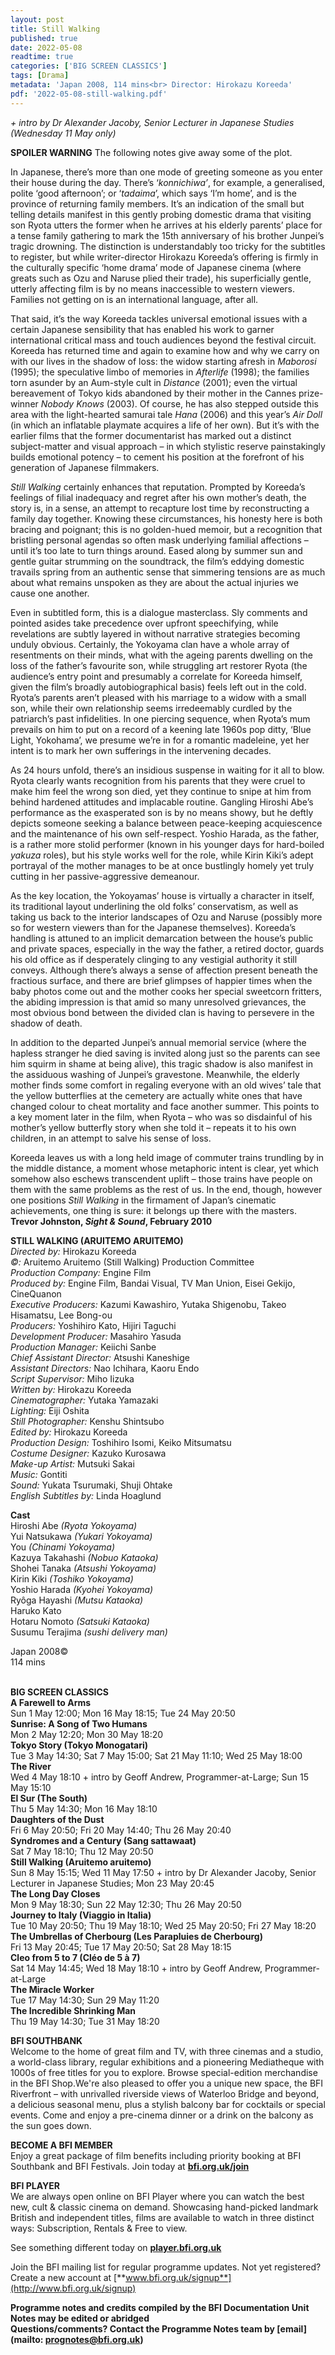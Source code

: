 ```yaml
---
layout: post
title: Still Walking
published: true
date: 2022-05-08
readtime: true
categories: ['BIG SCREEN CLASSICS']
tags: [Drama]
metadata: 'Japan 2008, 114 mins<br> Director: Hirokazu Koreeda'
pdf: '2022-05-08-still-walking.pdf'
---
```

_+ intro by Dr Alexander Jacoby, Senior Lecturer in Japanese Studies (Wednesday 11 May only)_

**SPOILER WARNING**  The following notes give away some of the plot.

In Japanese, there’s more than one mode of greeting someone as you enter their house during the day. There’s ‘_konnichiwa’_, for example, a generalised, polite ‘good afternoon’; or ‘_tadaima_’, which says ‘I’m home’, and is the province of returning family members. It’s an indication of the small but telling details manifest in this gently probing domestic drama that visiting son Ryota utters the former when he arrives at his elderly parents’ place for a tense family gathering to mark the 15th anniversary of his brother Junpei’s tragic drowning. The distinction is understandably too tricky for the subtitles to register, but while writer-director Hirokazu Koreeda’s offering is firmly in the culturally specific ‘home drama’ mode of Japanese cinema (where greats such as Ozu and Naruse plied their trade), his superficially gentle, utterly affecting film is by no means inaccessible to western viewers. Families not getting on is an international language, after all.

That said, it’s the way Koreeda tackles universal emotional issues with a certain Japanese sensibility that has enabled his work to garner international critical mass and touch audiences beyond the festival circuit. Koreeda has returned time and again to examine how and why we carry on with our lives in the shadow of loss: the widow starting afresh in _Maborosi_ (1995); the speculative limbo of memories in _Afterlife_ (1998); the families torn asunder by an Aum-style cult in _Distance_ (2001); even the virtual bereavement of Tokyo kids abandoned by their mother in the Cannes prize-winner _Nobody Knows_ (2003). Of course, he has also stepped outside this area with the light-hearted samurai tale _Hana_ (2006) and this year’s _Air Doll_ (in which an inflatable playmate acquires a life of her own). But it’s with the earlier films that the former documentarist has marked out a distinct subject-matter and visual approach – in which stylistic reserve painstakingly builds emotional potency – to cement his position at the forefront of his generation of Japanese filmmakers.

_Still Walking_ certainly enhances that reputation. Prompted by Koreeda’s feelings of filial inadequacy and regret after his own mother’s death, the story is, in a sense, an attempt to recapture lost time by reconstructing a family day together. Knowing these circumstances, his honesty here is both bracing and poignant; this is no golden-hued memoir, but a recognition that bristling personal agendas so often mask underlying familial affections – until it’s too late to turn things around. Eased along by summer sun and gentle guitar strumming on the soundtrack, the film’s eddying domestic travails spring from an authentic sense that simmering tensions are as much about what remains unspoken as they are about the actual injuries we cause one another.

Even in subtitled form, this is a dialogue masterclass. Sly comments and pointed asides take precedence over upfront speechifying, while revelations are subtly layered in without narrative strategies becoming unduly obvious. Certainly, the Yokoyama clan have a whole array of resentments on their minds, what with the ageing parents dwelling on the loss of the father’s favourite son, while struggling art restorer Ryota (the audience’s entry point and presumably a correlate for Koreeda himself, given the film’s broadly autobiographical basis) feels left out in the cold. Ryota’s parents aren’t pleased with his marriage to a widow with a small son, while their own relationship seems irredeemably curdled by the patriarch’s past infidelities. In one piercing sequence, when Ryota’s mum prevails on him to put on a record of a keening late 1960s pop ditty, ‘Blue Light, Yokohama’, we presume we’re in for a romantic madeleine, yet her intent is to mark her own sufferings in the intervening decades.

As 24 hours unfold, there’s an insidious suspense in waiting for it all to blow. Ryota clearly wants recognition from his parents that they were cruel to make him feel the wrong son died, yet they continue to snipe at him from behind hardened attitudes and implacable routine. Gangling Hiroshi Abe’s performance as the exasperated son is by no means showy, but he deftly depicts someone seeking a balance between peace-keeping acquiescence and the maintenance of his own self-respect. Yoshio Harada, as the father, is a rather more stolid performer (known in his younger days for hard-boiled _yakuza_ roles), but his style works well for the role, while Kirin Kiki’s adept portrayal of the mother manages to be at once bustlingly homely yet truly cutting in her passive-aggressive demeanour.

As the key location, the Yokoyamas’ house is virtually a character in itself, its traditional layout underlining the old folks’ conservatism, as well as taking us back to the interior landscapes of Ozu and Naruse (possibly more so for western viewers than for the Japanese themselves). Koreeda’s handling is attuned to an implicit demarcation between the house’s public and private spaces, especially in the way the father, a retired doctor, guards his old office as if desperately clinging to any vestigial authority it still conveys. Although there’s always a sense of affection present beneath the fractious surface, and there are brief glimpses of happier times when the baby photos come out and the mother cooks her special sweetcorn fritters, the abiding impression is that amid so many unresolved grievances, the most obvious bond between the divided clan is having to persevere in the shadow of death.

In addition to the departed Junpei’s annual memorial service (where the hapless stranger he died saving is invited along just so the parents can see him squirm in shame at being alive), this tragic shadow is also manifest in the assiduous washing of Junpei’s gravestone. Meanwhile, the elderly mother finds some comfort in regaling everyone with an old wives’ tale that the yellow butterflies at the cemetery are actually white ones that have changed colour to cheat mortality and face another summer. This points to a key moment later in the film, when Ryota – who was so disdainful of his mother’s yellow butterfly story when she told it – repeats it to his own children, in an attempt to salve his sense of loss.

Koreeda leaves us with a long held image of commuter trains trundling by in the middle distance, a moment whose metaphoric intent is clear, yet which somehow also eschews transcendent uplift – those trains have people on them with the same problems as the rest of us. In the end, though, however one positions _Still Walking_ in the firmament of Japan’s cinematic achievements, one thing is sure: it belongs up there with the masters.<br>
**Trevor Johnston, _Sight & Sound_, February 2010**<br>

**STILL WALKING (ARUITEMO ARUITEMO)**<br>
_Directed by:_ Hirokazu Koreeda<br>
_©:_ Aruitemo Aruitemo (Still Walking) Production Committee<br>
_Production Company:_ Engine Film<br>
_Produced by:_ Engine Film, Bandai Visual, TV Man Union, Eisei Gekijo, CineQuanon<br>
_Executive Producers:_ Kazumi Kawashiro, Yutaka Shigenobu, Takeo Hisamatsu, Lee Bong-ou<br>
_Producers:_ Yoshihiro Kato, Hijiri Taguchi<br>
_Development Producer:_ Masahiro Yasuda<br>
_Production Manager:_ Keiichi Sanbe<br>
_Chief Assistant Director:_ Atsushi Kaneshige<br>
_Assistant Directors:_ Nao Ichihara, Kaoru Endo<br>
_Script Supervisor:_ Miho Iizuka<br>
_Written by:_ Hirokazu Koreeda<br>
_Cinematographer:_ Yutaka Yamazaki<br>
_Lighting:_ Eiji Oshita<br>
_Still Photographer:_ Kenshu Shintsubo<br>
_Edited by:_ Hirokazu Koreeda<br>
_Production Design:_ Toshihiro Isomi, Keiko Mitsumatsu<br>
_Costume Designer:_ Kazuko Kurosawa<br>
_Make-up Artist:_ Mutsuki Sakai<br>
_Music:_ Gontiti<br>
_Sound:_ Yukata Tsurumaki, Shuji Ohtake<br>
_English Subtitles by:_ Linda Hoaglund<br>

**Cast**<br>
Hiroshi Abe _(Ryota Yokoyama)_<br>
Yui Natsukawa _(Yukari Yokoyama)_<br>
You _(Chinami Yokoyama)_<br>
Kazuya Takahashi _(Nobuo Kataoka)_<br>
Shohei Tanaka _(Atsushi Yokoyama)_<br>
Kirin Kiki _(Toshiko Yokoyama)_<br>
Yoshio Harada _(Kyohei Yokoyama)_<br>
Ryôga Hayashi _(Mutsu Kataoka)_<br>
Haruko Kato<br>
Hotaru Nomoto _(Satsuki Kataoka)_<br>
Susumu Terajima _(sushi delivery man)_<br>

Japan 2008©<br>
114 mins<br>
<br>

**BIG SCREEN CLASSICS**<br>
**A Farewell to Arms**<br>
Sun 1 May 12:00; Mon 16 May 18:15; Tue 24 May 20:50<br>
**Sunrise: A Song of Two Humans**<br>
Mon 2 May 12:20; Mon 30 May 18:20<br>
**Tokyo Story (Tokyo Monogatari)**<br>
Tue 3 May 14:30; Sat 7 May 15:00; Sat 21 May 11:10; Wed 25 May 18:00<br>
**The River**<br>
Wed 4 May 18:10 + intro by Geoff Andrew, Programmer-at-Large; Sun 15 May 15:10<br>
**El Sur (The South)**<br>
Thu 5 May 14:30; Mon 16 May 18:10<br>
**Daughters of the Dust**<br>
Fri 6 May 20:50; Fri 20 May 14:40; Thu 26 May 20:40<br>
**Syndromes and a Century (Sang sattawaat)**<br>
Sat 7 May 18:10; Thu 12 May 20:50<br>
**Still Walking (Aruitemo aruitemo)**<br>
Sun 8 May 15:15; Wed 11 May 17:50 + intro by Dr Alexander Jacoby, Senior Lecturer in Japanese Studies; Mon 23 May 20:45<br>
**The Long Day Closes**<br>
Mon 9 May 18:30; Sun 22 May 12:30; Thu 26 May 20:50<br>
**Journey to Italy (Viaggio in Italia)**<br>
Tue 10 May 20:50; Thu 19 May 18:10; Wed 25 May 20:50; Fri 27 May 18:20<br>
**The Umbrellas of Cherbourg (Les Parapluies de Cherbourg)**<br>
Fri 13 May 20:45; Tue 17 May 20:50; Sat 28 May 18:15<br>
**Cleo from 5 to 7 (Cléo de 5 à 7)**<br>
Sat 14 May 14:45; Wed 18 May 18:10 + intro by Geoff Andrew, Programmer-at-Large<br>
**The Miracle Worker**<br>
Tue 17 May 14:30; Sun 29 May 11:20<br>
**The Incredible Shrinking Man**<br>
Thu 19 May 14:30; Tue 31 May 18:20<br>


**BFI SOUTHBANK**  
Welcome to the home of great film and TV, with three cinemas and a studio, a world-class library, regular exhibitions and a pioneering Mediatheque with 1000s of free titles for you to explore. Browse special-edition merchandise in the BFI Shop.We&#39;re also pleased to offer you a unique new space, the BFI Riverfront – with unrivalled riverside views of Waterloo Bridge and beyond, a delicious seasonal menu, plus a stylish balcony bar for cocktails or special events. Come and enjoy a pre-cinema dinner or a drink on the balcony as the sun goes down.  

**BECOME A BFI MEMBER**  
Enjoy a great package of film benefits including priority booking at BFI Southbank and BFI Festivals. Join today at [**bfi.org.uk/join**](http://www.bfi.org.uk/join)  

**BFI PLAYER**  
 We are always open online on BFI Player where you can watch the best new, cult &amp; classic cinema on demand. Showcasing hand-picked landmark British and independent titles, films are available to watch in three distinct ways: Subscription, Rentals &amp; Free to view.  

See something different today on [**player.bfi.org.uk**](https://player.bfi.org.uk)  

Join the BFI mailing list for regular programme updates. Not yet registered? Create a new account at [**www.bfi.org.uk/signup**](http://www.bfi.org.uk/signup)

**Programme notes and credits compiled by the BFI Documentation Unit  
Notes may be edited or abridged  
Questions/comments? Contact the Programme Notes team by [email](mailto: prognotes@bfi.org.uk)**
